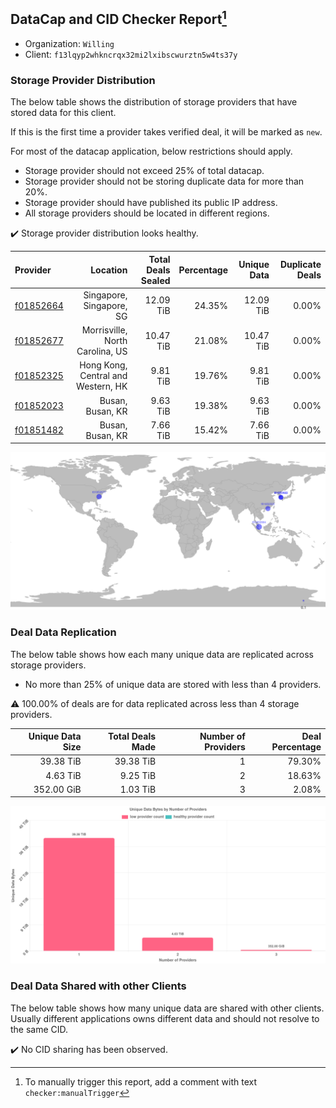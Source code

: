 ## DataCap and CID Checker Report[^1]
 - Organization: `Willing`
 - Client: `f13lqyp2whkncrqx32mi2lxibscwurztn5w4ts37y`
### Storage Provider Distribution
The below table shows the distribution of storage providers that have stored data for this client.

If this is the first time a provider takes verified deal, it will be marked as `new`.

For most of the datacap application, below restrictions should apply.
 - Storage provider should not exceed 25% of total datacap.
 - Storage provider should not be storing duplicate data for more than 20%.
 - Storage provider should have published its public IP address.
 - All storage providers should be located in different regions.

✔️ Storage provider distribution looks healthy.

| Provider                                              |                           Location | Total Deals Sealed | Percentage | Unique Data | Duplicate Deals |
| :---------------------------------------------------- | ---------------------------------: | -----------------: | ---------: | ----------: | --------------: |
| [f01852664](https://filfox.info/en/address/f01852664) |           Singapore, Singapore, SG |          12.09 TiB |     24.35% |   12.09 TiB |           0.00% |
| [f01852677](https://filfox.info/en/address/f01852677) |    Morrisville, North Carolina, US |          10.47 TiB |     21.08% |   10.47 TiB |           0.00% |
| [f01852325](https://filfox.info/en/address/f01852325) | Hong Kong, Central and Western, HK |           9.81 TiB |     19.76% |    9.81 TiB |           0.00% |
| [f01852023](https://filfox.info/en/address/f01852023) |                   Busan, Busan, KR |           9.63 TiB |     19.38% |    9.63 TiB |           0.00% |
| [f01851482](https://filfox.info/en/address/f01851482) |                   Busan, Busan, KR |           7.66 TiB |     15.42% |    7.66 TiB |           0.00% |

![Provider Distribution](https://raw.githubusercontent.com/data-preservation-programs/filplus-checker-assets/main/filecoin-project/filecoin-plus-large-datasets/issues/897/1671097904830.png)
### Deal Data Replication
The below table shows how each many unique data are replicated across storage providers.
- No more than 25% of unique data are stored with less than 4 providers.

⚠️ 100.00% of deals are for data replicated across less than 4 storage providers.

| Unique Data Size | Total Deals Made | Number of Providers | Deal Percentage |
| ---------------: | ---------------: | ------------------: | --------------: |
|        39.38 TiB |        39.38 TiB |                   1 |          79.30% |
|         4.63 TiB |         9.25 TiB |                   2 |          18.63% |
|       352.00 GiB |         1.03 TiB |                   3 |           2.08% |

![Replication Distribution](https://raw.githubusercontent.com/data-preservation-programs/filplus-checker-assets/main/filecoin-project/filecoin-plus-large-datasets/issues/897/1671097905437.png)
### Deal Data Shared with other Clients
The below table shows how many unique data are shared with other clients.
Usually different applications owns different data and should not resolve to the same CID.

✔️ No CID sharing has been observed.

[^1]: To manually trigger this report, add a comment with text `checker:manualTrigger`
